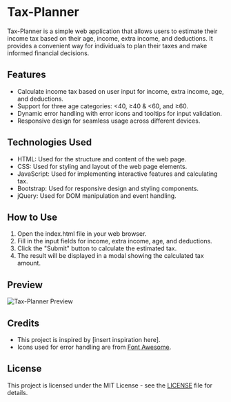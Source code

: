 # Tax-Planner

Tax-Planner is a simple web application that allows users to estimate their income tax based on their age, income, extra income, and deductions. It provides a convenient way for individuals to plan their taxes and make informed financial decisions.

## Features

- Calculate income tax based on user input for income, extra income, age, and deductions.
- Support for three age categories: <40, ≥40 & <60, and ≥60.
- Dynamic error handling with error icons and tooltips for input validation.
- Responsive design for seamless usage across different devices.

## Technologies Used

- HTML: Used for the structure and content of the web page.
- CSS: Used for styling and layout of the web page elements.
- JavaScript: Used for implementing interactive features and calculating tax.
- Bootstrap: Used for responsive design and styling components.
- jQuery: Used for DOM manipulation and event handling.

## How to Use

1. Open the index.html file in your web browser.
2. Fill in the input fields for income, extra income, age, and deductions.
3. Click the "Submit" button to calculate the estimated tax.
4. The result will be displayed in a modal showing the calculated tax amount.

## Preview

![Tax-Planner Preview](preview.png)

## Credits

- This project is inspired by [insert inspiration here].
- Icons used for error handling are from [Font Awesome](https://fontawesome.com/).

## License

This project is licensed under the MIT License - see the [LICENSE](LICENSE) file for details.
